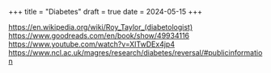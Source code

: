 +++
title = "Diabetes"
draft = true
date = 2024-05-15
+++

https://en.wikipedia.org/wiki/Roy_Taylor_(diabetologist)
https://www.goodreads.com/en/book/show/49934116
https://www.youtube.com/watch?v=XITwDEx4jp4
https://www.ncl.ac.uk/magres/research/diabetes/reversal/#publicinformation